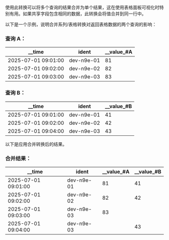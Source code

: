 使用此转换可以将多个查询的结果合并为单个结果，这在使用表格面板可视化时特别有用。如果共享字段包含相同的数据，此转换会将值合并到同一行中。

以下是一个示例，说明合并系列/表格转换对返回表格数据的两个查询的影响：

### 查询 A：

| \_\_time            | ident      | \_\_value\_#A |
| ------------------- | ---------- | ------------- |
| 2025-07-01 09:01:00 | dev-n9e-01 | 81            |
| 2025-07-01 09:02:00 | dev-n9e-02 | 82            |
| 2025-07-01 09:03:00 | dev-n9e-03 | 83            |

### 查询 B：

| \_\_time            | ident      | \_\_value\_#B |
| ------------------- | ---------- | ------------- |
| 2025-07-01 09:01:00 | dev-n9e-01 | 41            |
| 2025-07-01 09:02:00 | dev-n9e-02 | 42            |
| 2025-07-01 09:04:00 | dev-n9e-03 | 43            |

以下是应用合并转换后的结果。

### 合并结果：

| \_\_time            | ident      | \_\_value\_#A | \_\_value\_#B |
| ------------------- | ---------- | ------------- | ------------- |
| 2025-07-01 09:01:00 | dev-n9e-01 | 81            | 41            |
| 2025-07-01 09:02:00 | dev-n9e-02 | 82            | 42            |
| 2025-07-01 09:03:00 | dev-n9e-03 | 83            |               |
| 2025-07-01 09:04:00 | dev-n9e-03 |               | 43            |
